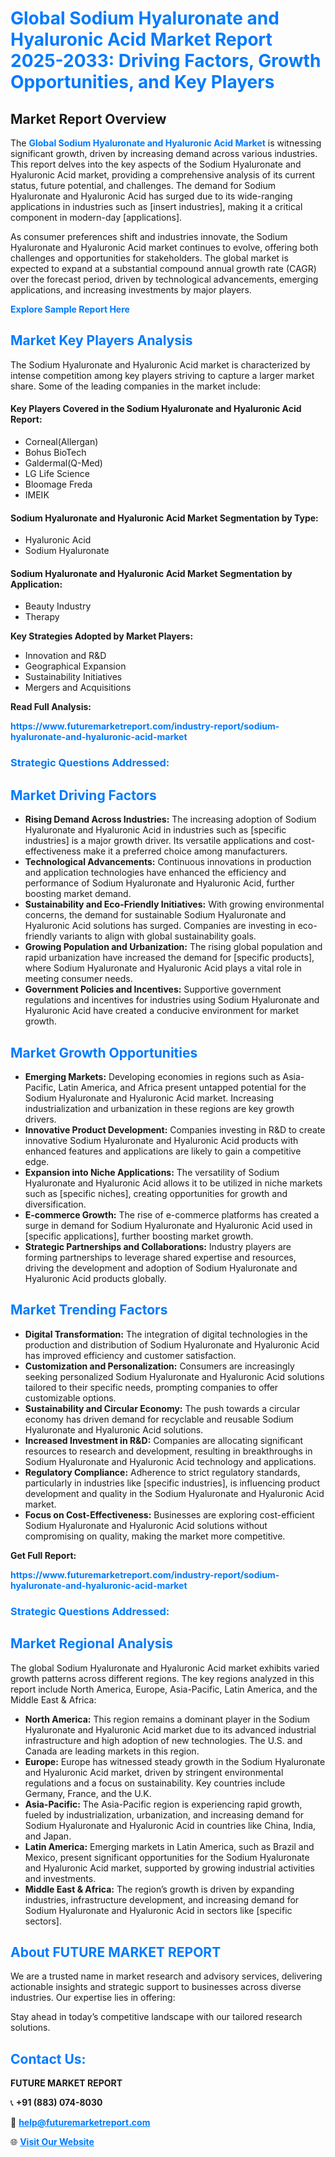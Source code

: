 <h1 style="color: #007BFF;">Global Sodium Hyaluronate and Hyaluronic Acid Market Report 2025-2033: Driving Factors, Growth Opportunities, and Key Players</h1>

<section id="overview">
<h2>Market Report Overview</h2>
<p>The <a href="https://www.futuremarketreport.com/industry-report/sodium-hyaluronate-and-hyaluronic-acid-market" style="color: #007BFF; text-decoration: none;"><strong>Global Sodium Hyaluronate and Hyaluronic Acid Market</strong></a> is witnessing significant growth, driven by increasing demand across various industries. This report delves into the key aspects of the Sodium Hyaluronate and Hyaluronic Acid market, providing a comprehensive analysis of its current status, future potential, and challenges. The demand for Sodium Hyaluronate and Hyaluronic Acid has surged due to its wide-ranging applications in industries such as [insert industries], making it a critical component in modern-day [applications].</p>
<p>As consumer preferences shift and industries innovate, the Sodium Hyaluronate and Hyaluronic Acid market continues to evolve, offering both challenges and opportunities for stakeholders. The global market is expected to expand at a substantial compound annual growth rate (CAGR) over the forecast period, driven by technological advancements, emerging applications, and increasing investments by major players.</p>
</section>

<section id="overview">
<p><a href="https://www.futuremarketreport.com/request-sample/reportId=79529" style="color: #007BFF; text-decoration: none;"><strong>Explore Sample Report Here</strong></a></p>
</section>

<section id="key-players">
<h2 style="color: #007BFF;">Market Key Players Analysis</h2>
<p>The Sodium Hyaluronate and Hyaluronic Acid market is characterized by intense competition among key players striving to capture a larger market share. Some of the leading companies in the market include:</p>
<h4>Key Players Covered in the Sodium Hyaluronate and Hyaluronic Acid Report:</h4>
<ul><li>Corneal(Allergan)</li><li>Bohus BioTech</li><li>Galdermal(Q-Med)</li><li>LG Life Science</li><li>Bloomage Freda</li><li>IMEIK</li></ul>
<h4>Sodium Hyaluronate and Hyaluronic Acid Market Segmentation by Type:</h4>
<ul><li>Hyaluronic Acid</li><li>Sodium Hyaluronate</li></ul>

<h4>Sodium Hyaluronate and Hyaluronic Acid Market Segmentation by Application:</h4>
<ul><li>Beauty Industry</li><li>Therapy</li></ul>
<p><strong>Key Strategies Adopted by Market Players:</strong></p>
<ul>
<li>Innovation and R&D</li>
<li>Geographical Expansion</li>
<li>Sustainability Initiatives</li>
<li>Mergers and Acquisitions</li>
</ul>
</section>

<section>
<p><strong>Read Full Analysis: </strong></p><a href="https://www.futuremarketreport.com/industry-report/sodium-hyaluronate-and-hyaluronic-acid-market" style="color: #007BFF; text-decoration: none;"><strong>https://www.futuremarketreport.com/industry-report/sodium-hyaluronate-and-hyaluronic-acid-market</strong></a>
<h3 style="color: #007BFF;">Strategic Questions Addressed:</h3>
</section>

<section id="driving-factors">
<h2 style="color: #007BFF;">Market Driving Factors</h2>
<ul>
<li><strong>Rising Demand Across Industries:</strong> The increasing adoption of Sodium Hyaluronate and Hyaluronic Acid in industries such as [specific industries] is a major growth driver. Its versatile applications and cost-effectiveness make it a preferred choice among manufacturers.</li>
<li><strong>Technological Advancements:</strong> Continuous innovations in production and application technologies have enhanced the efficiency and performance of Sodium Hyaluronate and Hyaluronic Acid, further boosting market demand.</li>
<li><strong>Sustainability and Eco-Friendly Initiatives:</strong> With growing environmental concerns, the demand for sustainable Sodium Hyaluronate and Hyaluronic Acid solutions has surged. Companies are investing in eco-friendly variants to align with global sustainability goals.</li>
<li><strong>Growing Population and Urbanization:</strong> The rising global population and rapid urbanization have increased the demand for [specific products], where Sodium Hyaluronate and Hyaluronic Acid plays a vital role in meeting consumer needs.</li>
<li><strong>Government Policies and Incentives:</strong> Supportive government regulations and incentives for industries using Sodium Hyaluronate and Hyaluronic Acid have created a conducive environment for market growth.</li>
</ul>
</section>

<section id="growth-opportunities">
<h2 style="color: #007BFF;">Market Growth Opportunities</h2>
<ul>
<li><strong>Emerging Markets:</strong> Developing economies in regions such as Asia-Pacific, Latin America, and Africa present untapped potential for the Sodium Hyaluronate and Hyaluronic Acid market. Increasing industrialization and urbanization in these regions are key growth drivers.</li>
<li><strong>Innovative Product Development:</strong> Companies investing in R&D to create innovative Sodium Hyaluronate and Hyaluronic Acid products with enhanced features and applications are likely to gain a competitive edge.</li>
<li><strong>Expansion into Niche Applications:</strong> The versatility of Sodium Hyaluronate and Hyaluronic Acid allows it to be utilized in niche markets such as [specific niches], creating opportunities for growth and diversification.</li>
<li><strong>E-commerce Growth:</strong> The rise of e-commerce platforms has created a surge in demand for Sodium Hyaluronate and Hyaluronic Acid used in [specific applications], further boosting market growth.</li>
<li><strong>Strategic Partnerships and Collaborations:</strong> Industry players are forming partnerships to leverage shared expertise and resources, driving the development and adoption of Sodium Hyaluronate and Hyaluronic Acid products globally.</li>
</ul>
</section>

<section id="trending-factors">
<h2 style="color: #007BFF;">Market Trending Factors</h2>
<ul>
<li><strong>Digital Transformation:</strong> The integration of digital technologies in the production and distribution of Sodium Hyaluronate and Hyaluronic Acid has improved efficiency and customer satisfaction.</li>
<li><strong>Customization and Personalization:</strong> Consumers are increasingly seeking personalized Sodium Hyaluronate and Hyaluronic Acid solutions tailored to their specific needs, prompting companies to offer customizable options.</li>
<li><strong>Sustainability and Circular Economy:</strong> The push towards a circular economy has driven demand for recyclable and reusable Sodium Hyaluronate and Hyaluronic Acid solutions.</li>
<li><strong>Increased Investment in R&D:</strong> Companies are allocating significant resources to research and development, resulting in breakthroughs in Sodium Hyaluronate and Hyaluronic Acid technology and applications.</li>
<li><strong>Regulatory Compliance:</strong> Adherence to strict regulatory standards, particularly in industries like [specific industries], is influencing product development and quality in the Sodium Hyaluronate and Hyaluronic Acid market.</li>
<li><strong>Focus on Cost-Effectiveness:</strong> Businesses are exploring cost-efficient Sodium Hyaluronate and Hyaluronic Acid solutions without compromising on quality, making the market more competitive.</li>
</ul>
</section>

<section>
<p><strong>Get Full Report: </strong></p><a href="https://www.futuremarketreport.com/industry-report/sodium-hyaluronate-and-hyaluronic-acid-market" style="color: #007BFF; text-decoration: none;"><strong>https://www.futuremarketreport.com/industry-report/sodium-hyaluronate-and-hyaluronic-acid-market</strong></a>
<h3 style="color: #007BFF;">Strategic Questions Addressed:</h3>
</section>


<section id="regional-analysis">
<h2 style="color: #007BFF;">Market Regional Analysis</h2>
<p>The global Sodium Hyaluronate and Hyaluronic Acid market exhibits varied growth patterns across different regions. The key regions analyzed in this report include North America, Europe, Asia-Pacific, Latin America, and the Middle East & Africa:</p>
<ul>
<li><strong>North America:</strong> This region remains a dominant player in the Sodium Hyaluronate and Hyaluronic Acid market due to its advanced industrial infrastructure and high adoption of new technologies. The U.S. and Canada are leading markets in this region.</li>
<li><strong>Europe:</strong> Europe has witnessed steady growth in the Sodium Hyaluronate and Hyaluronic Acid market, driven by stringent environmental regulations and a focus on sustainability. Key countries include Germany, France, and the U.K.</li>
<li><strong>Asia-Pacific:</strong> The Asia-Pacific region is experiencing rapid growth, fueled by industrialization, urbanization, and increasing demand for Sodium Hyaluronate and Hyaluronic Acid in countries like China, India, and Japan.</li>
<li><strong>Latin America:</strong> Emerging markets in Latin America, such as Brazil and Mexico, present significant opportunities for the Sodium Hyaluronate and Hyaluronic Acid market, supported by growing industrial activities and investments.</li>
<li><strong>Middle East & Africa:</strong> The region’s growth is driven by expanding industries, infrastructure development, and increasing demand for Sodium Hyaluronate and Hyaluronic Acid in sectors like [specific sectors].</li>
</ul>
</section>

<footer>
<h2 style="color: #007BFF;">About FUTURE MARKET REPORT</h2>
<p>We are a trusted name in market research and advisory services, delivering actionable insights and strategic support to businesses across diverse industries. Our expertise lies in offering:</p>

<p>Stay ahead in today’s competitive landscape with our tailored research solutions.</p>

<h2 style="color: #007BFF;">Contact Us:</h2>
<p><strong>FUTURE MARKET REPORT</strong></p>
<p>📞 <strong>+91 (883) 074-8030</strong></p>
<p>📧 <strong><a href="mailto:help@futuremarketreport.com" style="color: #007BFF;">help@futuremarketreport.com</a></strong></p>
<p>🌐 <strong><a href="https://www.futuremarketreport.com/" style="color: #007BFF;">Visit Our Website</a></strong></p>
</footer>